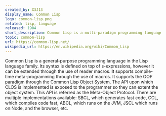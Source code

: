 ```yaml
---
created_by: X3J13
display_name: Common Lisp
logo: common-lisp.png
related: lisp, language
released: 1984
short_description: Common Lisp is a multi-paradigm programming language in the Lisp language family.
topic: common-lisp
url: https://common-lisp.net/
wikipedia_url: https://en.wikipedia.org/wiki/Common_Lisp
---
```

Common Lisp is a general-purpose programming language in the Lisp language family. Its syntax is defined on top of s-expressions, however it can be extended through the use of reader macros. It supports compile-time meta-programming through the use of macros. It supports the OOP paradigm through the Common Lisp Object System. The API upon which CLOS is implemented is exposed to the programmer so they can extent the object system. This API is referred as the Meta-Object Protocol. There are multiple implementations available: SBCL, which generates fast code, CCL, which compiles code fast, ABCL, which runs on the JVM, JSCL which runs on Node, and the browser, etc.
